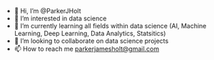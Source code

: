 - 👋 Hi, I’m @ParkerJHolt
- 👀 I’m interested in data science
- 🌱 I’m currently learning all fields within data science (AI, Machine Learning, Deep Learning, Data Analytics, Statsitics)
- 💞️ I’m looking to collaborate on data science projects
- 📫 How to reach me parkerjamesholt@gmail.com

<!---
ParkerJHolt/ParkerJHolt is a ✨ special ✨ repository because its `README.md` (this file) appears on your GitHub profile.
You can click the Preview link to take a look at your changes.
--->
